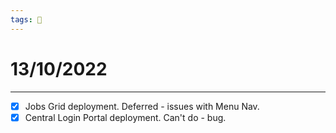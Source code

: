 ```yaml
---
tags: 📆
---
```


# 13/10/2022
---

- [x] Jobs Grid deployment. Deferred - issues with Menu Nav.
- [x] Central Login Portal deployment. Can't do - bug.
